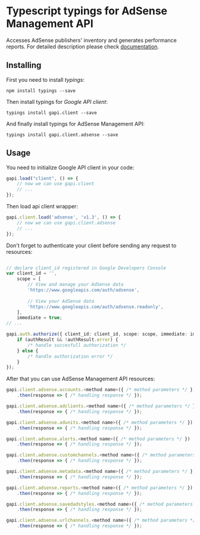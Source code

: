 # Typescript typings for AdSense Management API
Accesses AdSense publishers' inventory and generates performance reports.
For detailed description please check [documentation](https://developers.google.com/adsense/management/).

## Installing

First you need to install *typings*:
```
npm install typings --save 
```

Then install typings for *Google API client*:
```
typings install gapi.client --save 
```

And finally install typings for AdSense Management API:
```
typings install gapi.client.adsense --save 
```

## Usage

You need to initialize Google API client in your code:
```typescript
gapi.load("client", () => { 
    // now we can use gapi.client
    // ... 
});
```

Then load api client wrapper:
```typescript
gapi.client.load('adsense', 'v1.3', () => {
    // now we can use gapi.client.adsense
    // ... 
});
```

Don't forget to authenticate your client before sending any request to resources:
```typescript

// declare client_id registered in Google Developers Console
var client_id = '',
    scope = [     
        // View and manage your AdSense data
        'https://www.googleapis.com/auth/adsense',
    
        // View your AdSense data
        'https://www.googleapis.com/auth/adsense.readonly',
    ],
    immediate = true;
// ...

gapi.auth.authorize({ client_id: client_id, scope: scope, immediate: immediate }, authResult => {
    if (authResult && !authResult.error) {
        /* handle succesfull authorization */
    } else {
        /* handle authorization error */
    }
});            
```

After that you can use AdSense Management API resources:

```typescript
gapi.client.adsense.accounts.<method name>({ /* method parameters */ })
    .then(response => { /* handling response */ });

gapi.client.adsense.adclients.<method name>({ /* method parameters */ })
    .then(response => { /* handling response */ });

gapi.client.adsense.adunits.<method name>({ /* method parameters */ })
    .then(response => { /* handling response */ });

gapi.client.adsense.alerts.<method name>({ /* method parameters */ })
    .then(response => { /* handling response */ });

gapi.client.adsense.customchannels.<method name>({ /* method parameters */ })
    .then(response => { /* handling response */ });

gapi.client.adsense.metadata.<method name>({ /* method parameters */ })
    .then(response => { /* handling response */ });

gapi.client.adsense.reports.<method name>({ /* method parameters */ })
    .then(response => { /* handling response */ });

gapi.client.adsense.savedadstyles.<method name>({ /* method parameters */ })
    .then(response => { /* handling response */ });

gapi.client.adsense.urlchannels.<method name>({ /* method parameters */ })
    .then(response => { /* handling response */ });
```